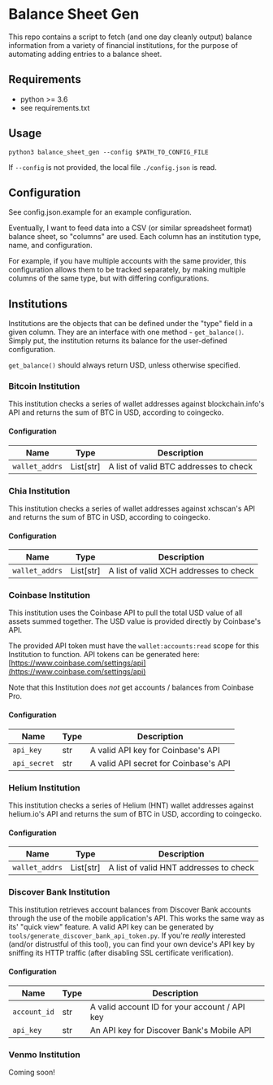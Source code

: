 # Balance Sheet Gen
This repo contains a script to fetch (and one day cleanly output) balance information from a variety of financial institutions, for the purpose of automating adding entries to a balance sheet.

## Requirements
* python >= 3.6
* see requirements.txt

## Usage
`python3 balance_sheet_gen --config $PATH_TO_CONFIG_FILE`

If `--config` is not provided, the local file `./config.json` is read.

## Configuration
See config.json.example for an example configuration.

Eventually, I want to feed data into a CSV (or similar spreadsheet format) balance sheet,
so "columns" are used. Each column has an institution type, name, and configuration.

For example, if you have multiple accounts with the same provider, this configuration allows them to be tracked separately, by making multiple columns of the same type, but with differing configurations.

## Institutions
Institutions are the objects that can be defined under the "type" field in a given column. They are an interface with one method - `get_balance()`. Simply put, the institution returns its balance for the user-defined configuration.

`get_balance()` should always return USD, unless otherwise specified.

### Bitcoin Institution
This institution checks a series of wallet addresses against blockchain.info's API and returns the sum of BTC in USD, according to coingecko.

#### Configuration
|Name|Type|Description|
|-|-|-|
|`wallet_addrs`|List[str]|A list of valid BTC addresses to check|

### Chia Institution
This institution checks a series of wallet addresses against xchscan's API and returns the sum of BTC in USD, according to coingecko.

#### Configuration
|Name|Type|Description|
|-|-|-|
|`wallet_addrs`|List[str]|A list of valid XCH addresses to check|

### Coinbase Institution
This institution uses the Coinbase API to pull the total USD value of all assets summed together. The USD value is provided directly by Coinbase's API.

The provided API token must have the `wallet:accounts:read` scope for this Institution to function. API tokens can be generated here: [https://www.coinbase.com/settings/api](https://www.coinbase.com/settings/api)

Note that this Institution does _not_ get accounts / balances from Coinbase Pro.

#### Configuration
|Name|Type|Description|
|-|-|-|
|`api_key`|str|A valid API key for Coinbase's API|
|`api_secret`|str|A valid API secret for Coinbase's API|

### Helium Institution
This institution checks a series of Helium (HNT) wallet addresses against helium.io's API and returns the sum of BTC in USD, according to coingecko.

#### Configuration
|Name|Type|Description|
|-|-|-|
|`wallet_addrs`|List[str]|A list of valid HNT addresses to check|

### Discover Bank Institution
This institution retrieves account balances from Discover Bank accounts through the use of the mobile application's API. This works the same way as its' "quick view" feature.
A valid API key can be generated by `tools/generate_discover_bank_api_token.py`.
If you're _really_ interested (and/or distrustful of this tool), you can find your own device's API key by sniffing its HTTP traffic (after disabling SSL certificate verification).

#### Configuration
|Name|Type|Description|
|-|-|-|
|`account_id`|str|A valid account ID for your account / API key|
|`api_key`|str|An API key for Discover Bank's Mobile API|

### Venmo Institution
Coming soon!
